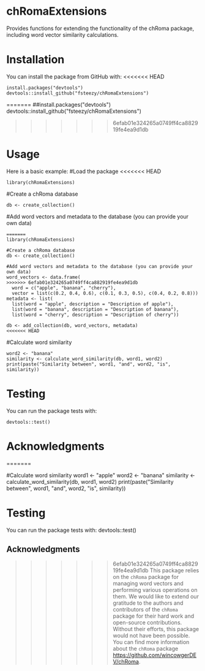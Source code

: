 # chRomaExtensions
Provides functions for extending the functionality of the chRoma package, including word vector similarity calculations. 

# Installation
You can install the package from GitHub with:
<<<<<<< HEAD
```
install.packages("devtools")
devtools::install_github("fsteezy/chRomaExtensions")
```
=======
##install.packages("devtools")
devtools::install_github("fsteezy/chRomaExtensions")
>>>>>>> 6efab01e324265a0749ff4ca882919fe4ea9d1db

# Usage
Here is a basic example:
#Load the package
<<<<<<< HEAD
```
library(chRomaExtensions)
```
#Create a chRoma database
```
db <- create_collection()
```

#Add word vectors and metadata to the database (you can provide your own data)
```word_vectors <- data.frame(
=======
library(chRomaExtensions)

#Create a chRoma database
db <- create_collection()

#Add word vectors and metadata to the database (you can provide your own data)
word_vectors <- data.frame(
>>>>>>> 6efab01e324265a0749ff4ca882919fe4ea9d1db
  word = c("apple", "banana", "cherry"),
  vector = list(c(0.2, 0.4, 0.6), c(0.1, 0.3, 0.5), c(0.4, 0.2, 0.8)))
metadata <- list(
  list(word = "apple", description = "Description of apple"),
  list(word = "banana", description = "Description of banana"),
  list(word = "cherry", description = "Description of cherry"))

db <- add_collection(db, word_vectors, metadata)
<<<<<<< HEAD
```

#Calculate word similarity
```word1 <- "apple"
word2 <- "banana"
similarity <- calculate_word_similarity(db, word1, word2)
print(paste("Similarity between", word1, "and", word2, "is", similarity))
```
# Testing
You can run the package tests with:
```
devtools::test()
```
# Acknowledgments
=======

#Calculate word similarity
word1 <- "apple"
word2 <- "banana"
similarity <- calculate_word_similarity(db, word1, word2)
print(paste("Similarity between", word1, "and", word2, "is", similarity))

# Testing
You can run the package tests with:
devtools::test()

## Acknowledgments
>>>>>>> 6efab01e324265a0749ff4ca882919fe4ea9d1db
This package relies on the `chRoma` package for managing word vectors and performing various operations on them. We would like to extend our gratitude to the authors and contributors of the `chRoma` package for their hard work and open-source contributions. Without their efforts, this package would not have been possible. You can find more information about the `chRoma` package https://github.com/wincowgerDEV/chRoma.
